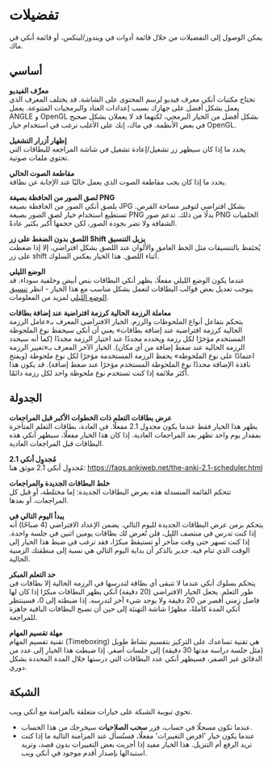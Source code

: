 # تفضيلات

<!-- toc -->

يمكن الوصول إلى التفضيلات من خلال قائمة أدوات في ويندوز/لينكس، أو قائمة أنكي في ماك.

## أساسي

**معرِّف الفيديو**  
تحتاج مكتبات أنكي معرف فيديو لرسم المحتوى على الشاشة.
قد يختلف المعرف الذي يعمل بشكل أفضل على جهازك بسبب إعدادات العتاد والبرمجيات المتنوعة.
يعمل ANGLE و OpenGL بشكل أفضل من الخيار البرمجي، لكنهما قد لا يعملان بشكل صحيح
في بعض الأنظمة. في ماك، إنك على الأغلب ترغب في استخدام خيار OpenGL.

**إظهار أزرار التشغيل**  
يحدد ما إذا كان سيظهر زر تشغيل/إعادة تشغيل في شاشة المراجعة للبطاقات التي تحتوي
ملفات صوتية.

**مقاطعة الصوت الحالي**  
يحدد ما إذا كان يجب مقاطعة الصوت الذي يعمل حاليًا عند الإجابة عن بطاقة.

**لصق الصور من الحافظة بصيغة PNG**  
يلصق أنكي الصور من الحافظة بصيغة JPG بشكل افتراضي لتوفير مساحة القرص.
تستطيع استخدام خيار لصق الصور بصيغة PNG بدلًا من ذلك.
تدعم صور PNG الخلفيات الشفافة ولا تضر بجودة الصور، لكن حجمها أكبر بكثير عادةً.

**اللصق بدون الضغط على زر Shift يزيل التنسيق**  
يُحتَفظ بالتنسيقات مثل الخط الغامق والألوان عند اللصق بشكل افتراضي،
إلا إذا ضغطت على زر shift أثناء اللصق. هذا الخيار يعكس السلوك.

**الوضع الليلي**  
عندما يكون الوضع الليلي مفعلًا، يظهر أنكي البطاقات بنص أبيض وخلفية سوداء.
قد يتوجب تعديل بعض قوالب البطاقات لتعمل بشكل مناسب مع هذا الخيار - انظر
[تنسيق الوضع الليلي](templates/styling.md#الوضع-الليلي) لمزيد من المعلومات.

**معاملة الرزمة الحالية كرزمة افتراضية عند إضافة بطاقات**  
يتحكم بتفاعل أنواع الملحوظات والرزم. 
الخيار الافتراضي المعرف بـ«عامل الرزمة الحالية كرزمة افتراضية عند إضافة بطاقات»
يعني أن أنكي سيحفظ نوع الملحوظة المستخدم مؤخرًا لكل رزمة ويحدده مجددًا عند اختيار الرزمة
مجددًا (كما أنه سيحدد الرزمة الحالية عند ضغط إضافة من أي مكان). الخيار الآخر المعرف
بـ«تغيير الرزمة اعتمادًا على نوع الملحوظة» يحفظ الرزمة المستخدمة مؤخرًا لكل نوع ملحوظة
(ويفتح نافذة الإضافة محددًا نوع الملحوظة المستخدم مؤخرًا عند ضغط إضافة).
قد يكون هذا أكثر ملائمة إذا كنت تستخدم نوع ملحوظة واحد لكل رزمة دائمًا.

## الجدولة

**عرض بطاقات التعلم ذات الخطوات الأكبر قبل المراجعات**  
يظهر هذا الخيار فقط عندما يكون مجدول 2.1 مفعلًا. في العادة، بطاقات التعلم
المتأخرة بمقدار يوم واحد تظهر بعد المراجعات العادية. إذا كان هذا الخيار مفعلًا،
سيظهر أنكي هذه البطاقات قبل المراجعات العادية.

**مُجدوِل أنكي 2.1**  
مُجدوِل أنكي 2.1 موثق هنا:
<https://faqs.ankiweb.net/the-anki-2.1-scheduler.html>

**خلط البطاقات الجديدة والمراجعات**  
تتحكم القائمة المنسدلة هذه بعرض البطاقات الجديدة: إما مختلطة،
أو قبل كل المراجعات، أو بعدها.

**يبدأ اليوم التالي في**  
يتحكم بزمن عرض البطاقات الجديدة لليوم التالي.
يضمن الإعداد الافتراضي (4 صباحًا) أنه إذا كنت تدرس في منتصف الليل، فلن تُعرض لك بطاقات
يومين اثنين في جلسة واحدة. إذا كنت تسهر حتى وقت متأخر أو تستيقظ مبكرًا، فقد ترغب
في ضبط هذا الخيار إلى الوقت الذي تنام فيه. جدير بالذكر أن بداية اليوم التالي هي نسبة
إلى منطقتك الزمنية الحالية.

**حد التعلم المبكر**  
يتحكم بسلوك أنكي عندما لا تتبقى أي بطاقة لتدرسها
في الرزمة الحالية إلا بطاقات في طور التعلم. يجعل الخيار الافتراضي (20 دقيقة) أنكي
يظهر البطاقات مبكرًا إذا كان لها فاصل زمني أقصر من 20 دقيقة ولا يوجد شيء آخر لتدرسه.
إذا ضبطته إلى 0، فسينتظر أنكي المدة كاملةً، مظهرًا شاشة التهنئة إلى حين أن تصبح
البطاقات الباقية جاهزة للمراجعة.

**مهلة تقسيم المهام**  
تقنية تقسيم المهام (Timeboxing) هي تقنية تساعدك على التركيز بتقسيم نشاط طويل
(مثل جلسة دراسة مدتها 30 دقيقة) إلى جلسات أصغر. إذا ضبطت هذا الخيار
إلى عدد من الدقائق غير الصفر، فسيظهر أنكي عدد البطاقات التي درستها خلال المدة المحددة بشكل دوري.

## الشبكة

تحوي تبويبة الشبكة على خيارات متعلقة بالمزامنة مع أنكي ويب.

- عندما تكون مسجلًا في حساب، فزر **سحب الصلاحيات** سيخرجك من هذا الحساب.
- عندما يكون خيار 'افرض التغييرات' مفعلًا، فستُسأل عند المزامنة التالية ما
 إذا كنت تريد الرفع أم التنزيل. هذا الخيار مفيد إذا أجريت بعض التغييرات بدون قصد،
 وتريد استبدالها بإصدار أقدم موجود في أنكي ويب.
